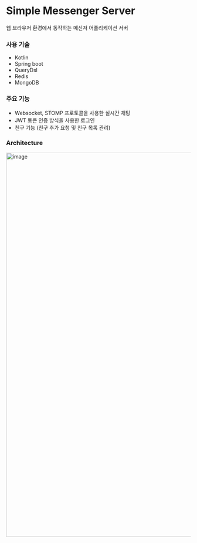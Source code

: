 # Simple Messenger Server
웹 브라우저 환경에서 동작하는 메신저 어플리케이션 서버

### 사용 기술
- Kotlin
- Spring boot
- QueryDsl
- Redis
- MongoDB

### 주요 기능
- Websocket, STOMP 프로토콜을 사용한 실시간 채팅
- JWT 토큰 인증 방식을 사용한 로그인
- 친구 기능 (친구 추가 요청 및 친구 목록 관리)
  
### Architecture
<img width="1047" alt="image" src="https://github.com/SJ0000/kotlin-chat/assets/41468526/46f31788-8b13-4696-b8a0-c2863d8e29a9">